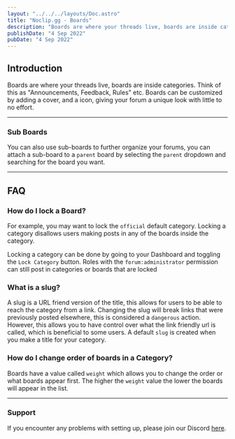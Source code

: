 ```yaml
---
layout: "../../../layouts/Doc.astro"
title: "Noclip.gg - Boards"
description: "Boards are where your threads live, boards are inside categories."
publishDate: "4 Sep 2022"
pubDate: "4 Sep 2022"
---
```


## Introduction
Boards are where your threads live, boards are inside categories. Think of this as "Announcements, Feedback, Rules" etc. Boards can be customized by adding a cover, and a icon, giving your forum a unique look with little to no effort.

---

### Sub Boards
You can also use sub-boards to further organize your forums, you can attach a sub-board to a `parent` board by selecting the `parent` dropdown and searching for the board you want.

---

## FAQ

### How do I lock a Board?

For example, you may want to lock the `official` default category. Locking a category disallows users making posts in any of the boards inside the category.

Locking a category can be done by going to your Dashboard and toggling the `Lock Category` button. Roles with the `forum:administrator` permission can still post in categories or boards that are locked

### What is a slug?

A slug is a URL friend version of the title, this allows for users to be able to reach the category from a link. Changing the slug will break links that were previously posted elsewhere, this is considered a `dangerous` action. However, this allows you to have control over what the link friendly url is called, which is beneficial to some users. A default `slug` is created when you make a title for your category.

### How do I change order of boards in a Category?
Boards have a value called `weight` which allows you to change the order or what boards appear first. The higher the `weight` value the lower the boards will appear in the list.

---

### Support

If you encounter any problems with setting up, please join our Discord [here](https://physgun.com/discord).